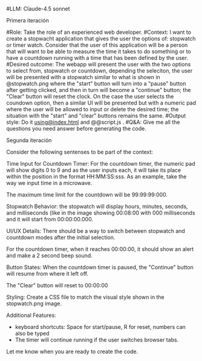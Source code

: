#LLM: Claude-4.5 sonnet

Primera iteración

#Role: Take the role of an experienced  web developer. 
#Context: I want to create a stopwacht application that gives the user the options of: stopwatch or timer watch. 
Consider that the user of this application will be a person that will want to be able to measure the time it takes to do something or to have a countdown running with a time that has been defined by the user. 
#Desired outcome: The webapp will present the user with the two options to select from, stopwatch or countdown, depending the seleciton, the user will be presented with a stopwatch similar to what is shown in @stopwatch.png where the "start" button will turn into a "pause" button after getting clicked, and then in turn will become a "continue" button; the "Clear" button will reset the clock. On the case the user selects the coundown option, then a similar UI will be presented but with a numeric pad where the user will be allowed to input or delete the desired time; the situation with the "start" and "clear" buttons remains the same. 
#Output style: Do it using@index.html and @@script.js . 
#Q&A: Give me all the questions you need answer before generating the code.

Segunda iteración

Consider the following sentenses to be part of the context:

Time Input for Countdown Timer:
For the countdown timer, the numeric pad will show digits 0 to 9 and as the user inputs each, it will take its place within the position in the format HH:MM:SS:sss. As an example, take the way we input time in a microwave.

The maximum time limit for the countdown will be 99:99:99:000.

Stopwatch Behavior: the stopwatch will display hours, minutes, seconds, and milliseconds (like in the image showing 00:08:00 with 000 milliseconds and it will start from 00:00:00.000.

UI/UX Details: There should be a way to switch between stopwatch and countdown modes after the initial selection.

For the countdown timer, when it reaches 00:00:00, it should show an alert and make a 2 second beep sound.

Button States: When the countdown timer is paused, the "Continue" button will resume from where it left off.

The "Clear" button will reset to 00:00:00

Styling: Create a CSS file to match the visual style shown in the stopwatch.png image.

Additional Features:
- keyboard shortcuts: Space for start/pause, R for reset, numbers can also be typed
- The timer will continue running if the user switches browser tabs.

Let me know when you are ready to create the code.
